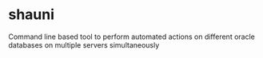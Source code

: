 # shauni
Command line based tool to perform automated actions on different oracle databases on multiple servers simultaneously
